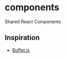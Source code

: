 # components
Shared React Components

## Inspiration

- [Buffet.js](https://github.com/strapi/buffet)
